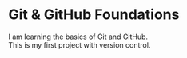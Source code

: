 # Git & GitHub Foundations
I am learning the basics of Git and GitHub.  
This is my first project with version control. 
